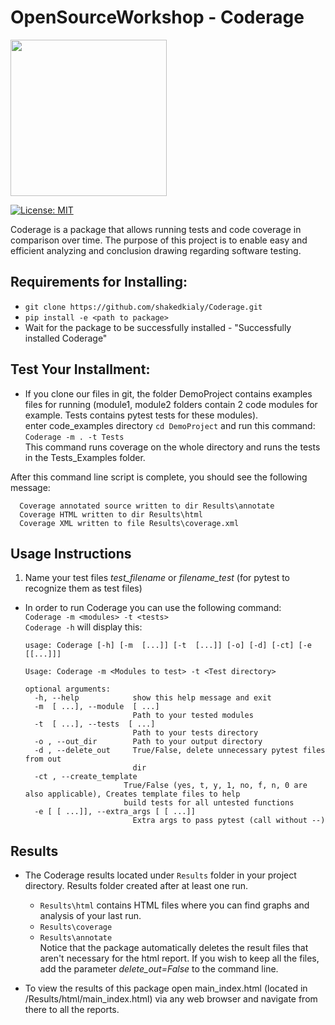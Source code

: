 # OpenSourceWorkshop - Coderage
<img src="https://github.com/shakedkialy/Coderage/blob/main/html_files/logo.png?raw=true" width="250">

[![License: MIT](https://img.shields.io/badge/License-MIT-yellow.svg)](https://opensource.org/licenses/MIT)

Coderage is a package that allows running tests and code coverage in comparison over time.
The purpose of this project is to enable easy and efficient analyzing and conclusion drawing regarding software testing.


## Requirements for Installing:  
- `git clone https://github.com/shakedkialy/Coderage.git`
- `pip install -e <path to package>`
- Wait for the package to be successfully installed - "Successfully installed Coderage"

## Test Your Installment:
* If you clone our files in git, the folder DemoProject contains examples files for running (module1, module2 folders contain 2 code modules for example. Tests contains pytest tests for these modules). \
enter code_examples directory ```cd DemoProject```
and run this command: \
```Coderage -m . -t Tests```
\
This command runs coverage on the whole directory and runs the tests in the Tests_Examples folder.


After this command line script is complete, you should see the following message:

      Coverage annotated source written to dir Results\annotate
      Coverage HTML written to dir Results\html
      Coverage XML written to file Results\coverage.xml

## Usage Instructions
  
1. Name your test files _test_filename_ or _filename_test_ (for pytest to recognize them as test files)

* In order to run Coderage you can use the following command: \
`Coderage -m <modules> -t <tests>`  
`Coderage -h` will display this:
  ```
  usage: Coderage [-h] [-m  [...]] [-t  [...]] [-o] [-d] [-ct] [-e [[...]]]
  
  Usage: Coderage -m <Modules to test> -t <Test directory>
  
  optional arguments:
    -h, --help            show this help message and exit
    -m  [ ...], --module  [ ...]
                          Path to your tested modules
    -t  [ ...], --tests  [ ...]
                          Path to your tests directory
    -o , --out_dir        Path to your output directory
    -d , --delete_out     True/False, delete unnecessary pytest files from out
                          dir
    -ct , --create_template
                        True/False (yes, t, y, 1, no, f, n, 0 are also applicable), Creates template files to help
                        build tests for all untested functions
    -e [ [ ...]], --extra_args [ [ ...]]
                          Extra args to pass pytest (call without --)
  ```

## Results
* The Coderage results located under ```Results``` folder in your project directory. Results folder created after at least one run.
  * ```Results\html``` contains HTML files where you can find graphs and analysis of your last run. 
  * ```Results\coverage```
  * ```Results\annotate```
  \
  Notice that the package automatically deletes the result files that aren't necessary for the html report.
  If you wish to keep all the files, add the parameter _delete_out=False_ to the command line. 
 
 * To view the results of this package open main_index.html (located in <Your code>/Results/html/main_index.html) via any web browser and navigate from there to all the reports.
